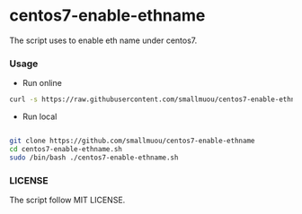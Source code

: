 # centos7-enable-ethname

The script uses to enable eth name under centos7.

### Usage 

* Run online

```bash
curl -s https://raw.githubusercontent.com/smallmuou/centos7-enable-ethname/master/centos7-enable-ethname.sh|sudo /bin/bash 
```

* Run local

```bash

git clone https://github.com/smallmuou/centos7-enable-ethname
cd centos7-enable-ethname.sh
sudo /bin/bash ./centos7-enable-ethname.sh
```

### LICENSE

The script follow MIT LICENSE.